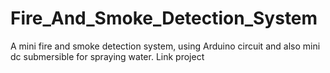 # Fire_And_Smoke_Detection_System
A mini fire and smoke detection system, using Arduino circuit and also mini dc submersible for spraying water. Link project
